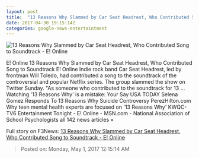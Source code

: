```yaml
---
layout: post
title:  "13 Reasons Why Slammed by Car Seat Headrest, Who Contributed Song to Soundtrack - E! Online"
date: 2017-04-30 19:15:14Z
categories: google-news-entertaintment
---
```


![13 Reasons Why Slammed by Car Seat Headrest, Who Contributed Song to Soundtrack - E! Online](http://akns-images.eonline.com/eol_images/Entire_Site/201733/rs_600x600-170403085558-600.13-reasons-why-2.ch.040317.jpg?downsize=450:*&crop=450:350;left,top)

E! Online 13 Reasons Why Slammed by Car Seat Headrest, Who Contributed Song to Soundtrack E! Online Indie rock band Car Seat Headrest, led by frontman Will Toledo, had contributed a song to the soundtrack of the controversial and popular Netflix series. The group slammed the show on Twitter Sunday. "As someone who contributed to the soundtrack for 13 ... Watching '13 Reasons Why' is a mistake: Your Say USA TODAY Selena Gomez Responds To 13 Reasons Why Suicide Controversy PerezHilton.com Why teen mental health experts are focused on '13 Reasons Why' KWQC-TV6 Entertainment Tonight - E! Online - MSN.com - National Association of School Psychologists all 142 news articles »


Full story on F3News: [13 Reasons Why Slammed by Car Seat Headrest, Who Contributed Song to Soundtrack - E! Online](http://www.f3nws.com/n/DDxzcC)

> Posted on: Monday, May 1, 2017 12:15:14 AM
